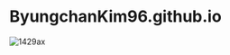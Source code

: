 # ByungchanKim96.github.io

![1429ax](https://user-images.githubusercontent.com/126762840/222387558-364bcc05-5329-4846-a288-a2e72474d72e.jpg)

